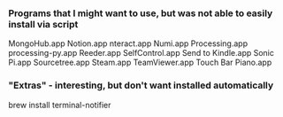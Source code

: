 ### Programs that I might want to use, but was not able to easily install via script
MongoHub.app
Notion.app
nteract.app
Numi.app
Processing.app
processing-py.app
Reeder.app
SelfControl.app 
Send to Kindle.app
Sonic Pi.app 
Sourcetree.app
Steam.app
TeamViewer.app
Touch Bar Piano.app

### "Extras" - interesting, but don't want installed automatically 

brew install terminal-notifier